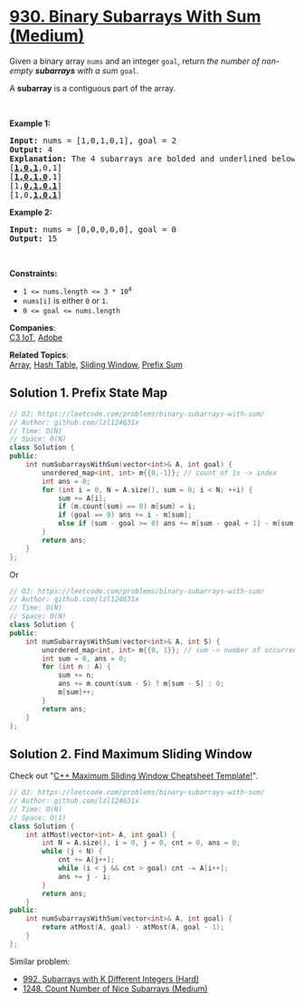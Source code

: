 # [930. Binary Subarrays With Sum (Medium)](https://leetcode.com/problems/binary-subarrays-with-sum/)

<p>Given a binary array <code>nums</code> and an integer <code>goal</code>, return <em>the number of non-empty <strong>subarrays</strong> with a sum</em> <code>goal</code>.</p>

<p>A <strong>subarray</strong> is a contiguous part of the array.</p>

<p>&nbsp;</p>
<p><strong>Example 1:</strong></p>

<pre><strong>Input:</strong> nums = [1,0,1,0,1], goal = 2
<strong>Output:</strong> 4
<strong>Explanation:</strong> The 4 subarrays are bolded and underlined below:
[<u><strong>1,0,1</strong></u>,0,1]
[<u><strong>1,0,1,0</strong></u>,1]
[1,<u><strong>0,1,0,1</strong></u>]
[1,0,<u><strong>1,0,1</strong></u>]
</pre>

<p><strong>Example 2:</strong></p>

<pre><strong>Input:</strong> nums = [0,0,0,0,0], goal = 0
<strong>Output:</strong> 15
</pre>

<p>&nbsp;</p>
<p><strong>Constraints:</strong></p>

<ul>
	<li><code>1 &lt;= nums.length &lt;= 3 * 10<sup>4</sup></code></li>
	<li><code>nums[i]</code> is either <code>0</code> or <code>1</code>.</li>
	<li><code>0 &lt;= goal &lt;= nums.length</code></li>
</ul>

**Companies**:  
[C3 IoT](https://leetcode.com/company/c3-iot), [Adobe](https://leetcode.com/company/adobe)

**Related Topics**:  
[Array](https://leetcode.com/tag/array/), [Hash Table](https://leetcode.com/tag/hash-table/), [Sliding Window](https://leetcode.com/tag/sliding-window/), [Prefix Sum](https://leetcode.com/tag/prefix-sum/)

## Solution 1. Prefix State Map

```cpp
// OJ: https://leetcode.com/problems/binary-subarrays-with-sum/
// Author: github.com/lzl124631x
// Time: O(N)
// Space: O(N)
class Solution {
public:
    int numSubarraysWithSum(vector<int>& A, int goal) {
        unordered_map<int, int> m{{0,-1}}; // count of 1s -> index
        int ans = 0;
        for (int i = 0, N = A.size(), sum = 0; i < N; ++i) {
            sum += A[i];
            if (m.count(sum) == 0) m[sum] = i;
            if (goal == 0) ans += i - m[sum];
            else if (sum - goal >= 0) ans += m[sum - goal + 1] - m[sum - goal];
        }
        return ans;
    }
};
```

Or

```cpp
// OJ: https://leetcode.com/problems/binary-subarrays-with-sum/
// Author: github.com/lzl124631x
// Time: O(N)
// Space: O(N)
class Solution {
public:
    int numSubarraysWithSum(vector<int>& A, int S) {
        unordered_map<int, int> m{{0, 1}}; // sum -> number of occurrences of this sum
        int sum = 0, ans = 0;
        for (int n : A) {
            sum += n;
            ans += m.count(sum - S) ? m[sum - S] : 0;
            m[sum]++;
        }
        return ans;
    }
};
```

## Solution 2. Find Maximum Sliding Window

Check out "[C++ Maximum Sliding Window Cheatsheet Template!](https://leetcode.com/problems/frequency-of-the-most-frequent-element/discuss/1175088/C%2B%2B-Maximum-Sliding-Window-Cheatsheet-Template!)".

```cpp
// OJ: https://leetcode.com/problems/binary-subarrays-with-sum/
// Author: github.com/lzl124631x
// Time: O(N)
// Space: O(1)
class Solution {
    int atMost(vector<int> A, int goal) {
        int N = A.size(), i = 0, j = 0, cnt = 0, ans = 0;
        while (j < N) {
            cnt += A[j++];
            while (i < j && cnt > goal) cnt -= A[i++];
            ans += j - i;
        }
        return ans;
    }
public:
    int numSubarraysWithSum(vector<int>& A, int goal) {
        return atMost(A, goal) - atMost(A, goal - 1);
    }
};
```

Similar problem:
* [992. Subarrays with K Different Integers (Hard)](https://leetcode.com/problems/subarrays-with-k-different-integers/)
* [1248. Count Number of Nice Subarrays (Medium)](https://leetcode.com/problems/count-number-of-nice-subarrays/)